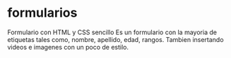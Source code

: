 # formularios
Formulario con HTML y CSS sencillo
Es un formulario con la mayoria de etiquetas tales como, nombre, apellido, edad, rangos.
Tambien insertando videos e imagenes con un poco de estilo.
